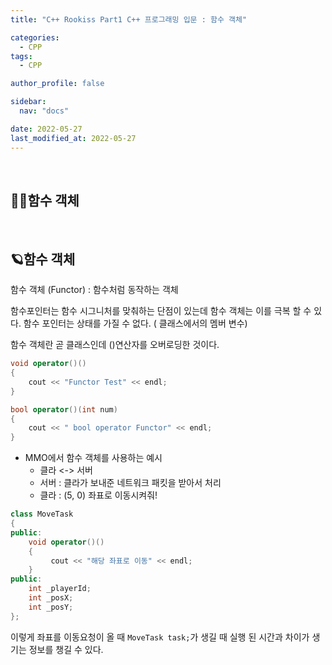 ```yaml
---
title: "C++ Rookiss Part1 C++ 프로그래밍 입문 : 함수 객체"

categories:
  - CPP
tags:
  - CPP

author_profile: false

sidebar:
  nav: "docs"

date: 2022-05-27
last_modified_at: 2022-05-27
---
```


<br>

## 🙇‍♀️함수 객체


<br>


## 🪐함수 객체

함수 객체 (Functor) : 함수처럼 동작하는 객체

함수포인터는 함수 시그니처를 맞춰하는 단점이 있는데 함수 객체는 이를 극복 할 수 있다.
함수 포인터는 상태를 가질 수 없다. ( 클래스에서의 멤버 변수)

함수 객체란 곧 클래스인데 ()연산자를 오버로딩한 것이다.

```cpp
void operator()()
{
    cout << "Functor Test" << endl;
}

bool operator()(int num)
{
    cout << " bool operator Functor" << endl;
}
```

* MMO에서 함수 객체를 사용하는 예시
    - 클라 <-> 서버
    - 서버 : 클라가 보내준 네트워크 패킷을 받아서 처리
    - 클라 : (5, 0) 좌표로 이동시켜줘!

```cpp
class MoveTask
{
public:
    void operator()()
    {
         cout << "해당 좌표로 이동" << endl;
    }
public:
    int _playerId;
    int _posX;
    int _posY;
};
```

이렇게 좌표를 이동요청이 올 때 
`MoveTask task;`가 생길 때 실행 된 시간과 차이가 생기는 정보를 챙길 수 있다.